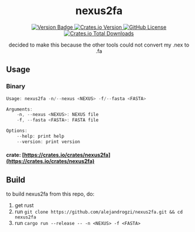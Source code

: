 <p align="center">
  <h1 align="center">
    nexus2fa
  </h1>

  <p align="center">
    <a href="https://img.shields.io/badge/version-0.1.0dev-green" target="_blank">
      <img alt="Version Badge" src="https://img.shields.io/badge/version-0.0.1-green">
    </a>
    <a href="https://crates.io/crates/chaintools" target="_blank">
      <img alt="Crates.io Version" src="https://img.shields.io/crates/v/nexsu2fa">
    </a>
    <a href="https://github.com/alejandrogzi/chaintools" target="_blank">
      <img alt="GitHub License" src="https://img.shields.io/github/license/alejandrogzi/nexsu2fa?color=blue">
    </a>
    <a href="https://crates.io/crates/chaintools" target="_blank">
      <img alt="Crates.io Total Downloads" src="https://img.shields.io/crates/d/nexsu2fa">
    </a>
  </p>

  <p align="center">
    decided to make this because the other tools could not convert my .nex to .fa
  </p>
</p>


## Usage
### Binary
``` rust
Usage: nexus2fa -n/--nexus <NEXUS> -f/--fasta <FASTA>

Arguments:
    -n, --nexus <NEXUS>: NEXUS file
    -f, --fasta <FASTA>: FASTA file

Options:
    --help: print help
    --version: print version
```
#### crate: [https://crates.io/crates/nexus2fa](https://crates.io/crates/nexus2fa)

## Build
to build nexus2fa from this repo, do:

1. get rust
2. run `git clone https://github.com/alejandrogzi/nexus2fa.git && cd nexus2fa`
3. run `cargo run --release -- -n <NEXUS> -f <FASTA>`
